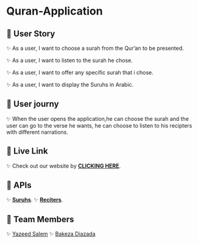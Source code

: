 # Quran-Application

## 📍 User Story

✨ As a user, I want to choose a surah from the Qur’an to be presented.

✨ As a user, I want to listen to the surah he chose.

✨ As a user, I want to offer any specific surah that i chose.

✨ As a user, I want to display the Suruhs in Arabic.

## 📍 User journy

✨ When the user opens the application,he can choose the surah and the user can go to the verse he wants, he can choose to listen to his recipters with different narrations. 

## 📍 Live Link

✨ Check out our website by [**CLICKING HERE**](https://ca-g12.github.io/Quran-Application/).

## 📍 APIs 

✨ [**Suruhs**](https://api.alquran.cloud/v1/surah).
✨ [**Reciters**](https://qurani-api.herokuapp.com/api/reciters/).

## 📍 Team Members

✨ [Yazeed Salem](https://github.com/ysalem-dev-89)
✨ [Bakeza Diazada](https://github.com/Bakeza)
